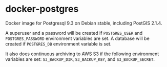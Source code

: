 docker-postgres
===============

Docker image for Postgresql 9.3 on Debian stable, including PostGIS 2.1.4. 

A superuser and a password will be created if `POSTGRES_USER` and `POSTGRES_PASSWORD` environment variables are set. A database will be created if `POSTGRES_DB` environment variable is set. 

It also does continuous archiving to AWS S3 if the following environment variables are set: `S3_BACKUP_DIR`, `S3_BACKUP_KEY`, and `S3_BACKUP_SECRET`.  
